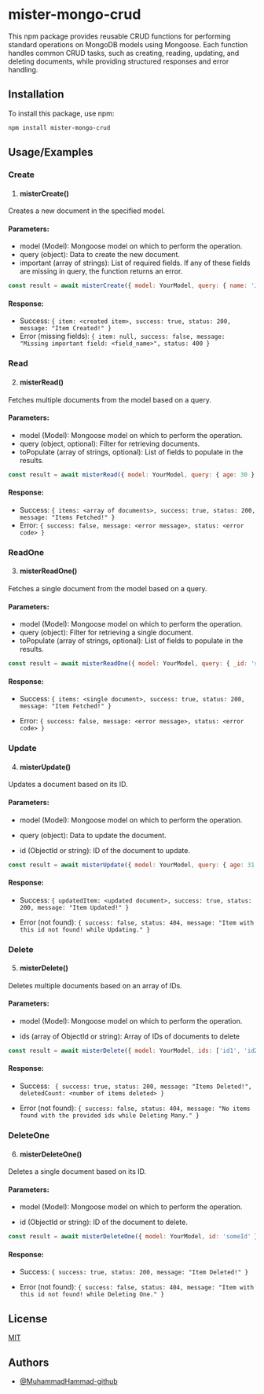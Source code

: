 
# mister-mongo-crud

This npm package provides reusable CRUD functions for performing standard operations on MongoDB models using Mongoose. Each function handles common CRUD tasks, such as creating, reading, updating, and deleting documents, while providing structured responses and error handling.


## Installation

To install this package, use npm:

```bash
npm install mister-mongo-crud
 ```   
## Usage/Examples


### Create

1. #### misterCreate()
 Creates a new document in the specified model.

#### Parameters:

- model (Model): Mongoose model on which to perform the operation.
- query (object): Data to create the new document.
- important (array of strings): List of required fields. If any of these fields are missing in query, the function returns an error.


```javascript
const result = await misterCreate({ model: YourModel, query: { name: 'John', age: 30 }, important: ['name', 'age'] });

```
#### Response:
- Success: ``` { item: <created item>, success: true, status: 200, message: "Item Created!" } ```
- Error (missing fields): ``` { item: null, success: false, message: "Missing important field: <field_name>", status: 400 } ```

### Read

2. #### misterRead()
Fetches multiple documents from the model based on a query.
#### Parameters:
- model (Model): Mongoose model on which to perform the operation.
- query (object, optional): Filter for retrieving documents.
- toPopulate (array of strings, optional): List of fields to populate in the results.

```javascript
const result = await misterRead({ model: YourModel, query: { age: 30 }, toPopulate: ['relatedField'] });
```
#### Response:
- Success: ``` { items: <array of documents>, success: true, status: 200, message: "Items Fetched!" } ```
- Error: ``` { success: false, message: <error message>, status: <error code> } ```

### ReadOne

3. #### misterReadOne()
Fetches a single document from the model based on a query.

#### Parameters:
- model (Model): Mongoose model on which to perform the operation.
- query (object): Filter for retrieving a single document.
- toPopulate (array of strings, optional): List of fields to populate in the results.

```javascript
const result = await misterReadOne({ model: YourModel, query: { _id: 'someId' }, toPopulate: ['relatedField'] });
```
#### Response:
- Success: ``` { items: <single document>, success: true, status: 200, message: "Item Fetched!" } ```

- Error: ``` { success: false, message: <error message>, status: <error code> } ```

### Update

4. #### misterUpdate()
Updates a document based on its ID.

#### Parameters:
- model (Model): Mongoose model on which to perform the operation.
- query (object): Data to update the document.

- id (ObjectId or string): ID of the document to update.
```javascript
const result = await misterUpdate({ model: YourModel, query: { age: 31 }, id: 'someId' });

```

#### Response:
- Success: ``` { updatedItem: <updated document>, success: true, status: 200, message: "Item Updated!" } ```

- Error (not found): ``` { success: false, status: 404, message: "Item with this id not found! while Updating." } ```

### Delete

5. #### misterDelete()
Deletes multiple documents based on an array of IDs.


#### Parameters:
- model (Model): Mongoose model on which to perform the operation.

- ids (array of ObjectId or string): Array of IDs of documents to delete


```javascript
const result = await misterDelete({ model: YourModel, ids: ['id1', 'id2'] });


```

#### Response:
- Success: ``` { success: true, status: 200, message: "Items Deleted!", deletedCount: <number of items deleted> }```


- Error (not found): ``` { success: false, status: 404, message: "No items found with the provided ids while Deleting Many." } ```


### DeleteOne

6. #### misterDeleteOne()
Deletes a single document based on its ID.




#### Parameters:
- model (Model): Mongoose model on which to perform the operation.

- id (ObjectId or string): ID of the document to delete.



```javascript
const result = await misterDeleteOne({ model: YourModel, id: 'someId' });
```

#### Response:
- Success: ``` { success: true, status: 200, message: "Item Deleted!" } ```


- Error (not found): ``` { success: false, status: 404, message: "Item with this id not found! while Deleting One." } ```

## License

[MIT](https://choosealicense.com/licenses/mit/)


## Authors

- [@MuhammadHammad-github](https://github.com/MuhammadHammad-github)

